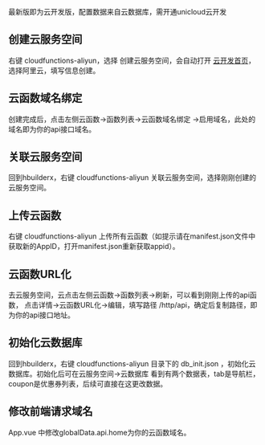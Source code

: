 最新版即为云开发版，配置数据来自云数据库，需开通unicloud云开发

## 创建云服务空间

右键  cloudfunctions-aliyun，选择 创建云服务空间，会自动打开 [云开发首页](https://unicloud.dcloud.net.cn/home)，选择阿里云，填写信息创建。
## 云函数域名绑定
创建完成后，点击左侧云函数->函数列表->云函数域名绑定 ->启用域名，此处的域名即为你的api接口域名。
## 关联云服务空间
回到hbuilderx，右键  cloudfunctions-aliyun  关联云服务空间，选择刚刚创建的云服务空间。
## 上传云函数
右键  cloudfunctions-aliyun 上传所有云函数（如提示请在manifest.json文件中获取新的AppID，打开manifest.json重新获取appid）。
## 云函数URL化
去云服务空间，云点击左侧云函数->函数列表->刷新，可以看到刚刚上传的api函数， 点击详情->云函数URL化->编辑，填写路径  /http/api，确定后复制路径，即为你的api接口地址。
## 初始化云数据库
回到hbuilderx，右键  cloudfunctions-aliyun  目录下的 db_init.json ，初始化云数据库。初始化后可在云服务空间->云数据库 看到有两个数据表，tab是导航栏，coupon是优惠券列表，后续可直接在这更改数据。
## 修改前端请求域名
App.vue 中修改globalData.api.home为你的云函数域名。